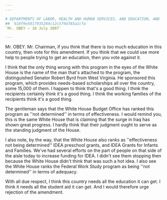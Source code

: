 ```yaml
---
---

# DEPARTMENTS OF LABOR, HEALTH AND HUMAN SERVICES, AND EDUCATION, AND  RELATED AGENCIES APPROPRIATIONS ACT, 2008
## `618f9e5017935284c12c579d785a1cfa`
`Mr. OBEY — 18 July 2007`

---
```



Mr. OBEY. Mr. Chairman, if you think that there is too much education 
in this country, then vote for this amendment. If you think that we 
could use more help to people trying to get an education, then you vote 
against it.

I think that the only thing wrong with this program in the eyes of 
the White House is the name of the man that's attached to the program, 
the distinguished Senator Robert Byrd from West Virginia. He sponsored 
this program, which provides needs-based scholarships all over the 
country, some 15,000 of them. I happen to think that's a good thing. I 
think the recipients certainly think it's a good thing. I think the 
working families of the recipients think it's a good thing.

The gentleman says that the White House Budget Office has ranked this 
program as ''not determined'' in terms of effectiveness. I would remind 
you, this is the same White House that is claiming that the surge in 
Iraq has shown great progress. I hardly think that their judgment ought 
to serve as the standing judgment of the House.

I also note, by the way, that the White House also ranks as 
''effectiveness not being determined'' IDEA preschool grants, and IDEA 
Grants for Infants and Families. We've had several efforts on the part 
of people on that side of the aisle today to increase funding for IDEA. 
I didn't see them stopping then because the White House didn't think 
that was such a hot idea. I also see the White House ranks the Federal 
Work Study program as being ''not determined'' in terms of adequacy.

With all due respect, I think this country needs all the education it 
can get. I think it needs all the student aid it can get. And I would 
therefore urge rejection of the amendment.